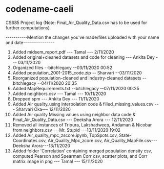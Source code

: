 # codename-caeli
CS685 Project log   (Note: Final_Air_Quality_Data.csv has to be used for further computations) 

-----------Mention the changes you've made/files uploaded with your name and date----------------
1. Added midsem_report.pdf --- Tamal --- 2/11/2020
2. Added original+cleaned datasets and code for cleaning --- Ankita Dey --- 03/11/2020
3. Organized files --bitchlegacy --03/11/2020 00:52
4. Added population_2001-2015_code.zip -- Sharvari --03/11/2020
5. Reorganized population-cleaned and industry-cleaned datasets --bitchlegacy --04/11/2020 20:35
6. Added MapRequirements.txt --bitchlegacy --07/11/2020 00:25
7. Added neighbors.csv --- Tamal --- 10/11/2020
8. Dropped spm --- Ankita Dey --- 11/11/2020
9. Added Air quality_using interpolation code & filled_missing_values.csv --- Sharvari Oka--- 12/11/2020
10. Added Air quality Missing values using neighbor data code & Final_Air_Quality_Data.csv --- Deeksha Arora --- 12/11/2020
11. Removed all instances of Tripura, Lakshadweep, Andaman & Nicobar from neighbors.csv ---Mr. Stupid ---13/11/2020 19:02
12. Added Air_quality_mpc_zscore.ipynb, TopSpots.csv, State-Coordinates.csv, Air_Quality_Mpc_zcore.csv, Air_Quality_MapFile.csv--- Deeksha Arora---13/11/2020
13. Added folder 'Correlation' containing merged population density csv, computed Pearson and Spearman Corr csv, scatter plots,
    and Corr matrix image in png --- Tamal --- 15/11/2020
